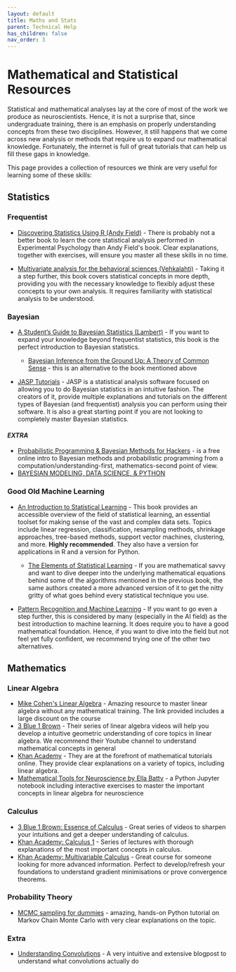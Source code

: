 ```yaml
---
layout: default
title: Maths and Stats
parent: Technical Help
has_children: false
nav_order: 3
---
```


# Mathematical and Statistical Resources
Statistical and mathematical analyses lay at the core of most of the work we produce as neuroscientists. Hence, it is not a surprise that, since undergraduate training, there is an emphasis on properly understanding concepts from these two disciplines. However, it still happens that we come across new analysis or methods that require us to expand our mathematical knowledge. Fortunately, the internet is full of great tutorials that can help us fill these gaps in knowledge.

This page provides a collection of resources we think are very useful for learning some of these skills:

## Statistics 

### Frequentist

* [Discovering Statistics Using R (Andy Field)](https://uk.sagepub.com/en-gb/eur/discovering-statistics-using-r/book236067) - There is probably not a better book to learn the core statistical analysis performed in Experimental Psychology than Andy Field's book. Clear explanations, together with exercises, will ensure you master all these skills in no time.

* [Multivariate analysis for the behavioral sciences (Vehkalahti)](https://www.routledge.com/Multivariate-Analysis-for-the-Behavioral-Sciences-Second-Edition/Vehkalahti-Everitt/p/book/9780367656751) - Taking it a step further, this book covers statistical concepts in more depth, providing you with the necessary knowledge to flexibly adjust these concepts to your own analysis. It requires familiarity with statistical analysis to be understood.

### Bayesian

* [A Student’s Guide to Bayesian Statistics (Lambert)](https://sites.math.rutgers.edu/~zeilberg/EM20/Lambert.pdf) - If you want to expand your knowledge beyond frequentist statistics, this book is the perfect introduction to Bayesian statistics.
  * [Bayesian Inference from the Ground Up: A Theory of Common Sense](https://www.bayesianspectacles.org/wp-content/uploads/2023/11/Bayesian_Inference_From_The_Ground_Up_draft.pdf)  - this is an alternative to the book mentioned above

* [JASP Tutorials](https://jasp-stats.org/resources/) - JASP is a statistical analysis software focused on allowing you to do Bayesian statistics in an intuitive fashion. The creators of it, provide multiple explanations and tutorials on the different types of Bayesian (and frequentist) analysis you can perform using their software. It is also a great starting point if you are not looking to completely master Bayesian statistics.

#### _EXTRA_
* [Probabilistic Programming & Bayesian Methods for Hackers](https://dataorigami.net/Probabilistic-Programming-and-Bayesian-Methods-for-Hackers/) - is a free online intro to Bayesian methods and probabilistic programming from a computation/understanding-first, mathematics-second point of view.
 * [BAYESIAN MODELING, DATA SCIENCE, & PYTHON](https://dataorigami.net/Probabilistic-Programming-and-Bayesian-Methods-for-Hackers/)


### Good Old Machine Learning

* [An Introduction to Statistical Learning](https://www.statlearning.com/) - This book provides an accessible overview of the field of statistical learning, an essential toolset for making sense of the vast and complex data sets. Topics include linear regression, classification, resampling methods, shrinkage approaches, tree-based methods, support vector machines, clustering, and more. **Highly recommended**. They also have a version for applications in R and a version for Python.
  * [The Elements of Statistical Learning](https://hastie.su.domains/Papers/ESLII.pdf) - If you are mathematical savvy and want to dive deeper into the underlying mathematical equations behind some of the algorithms mentioned in the previous book, the same authors created a more advanced version of it to get the nitty gritty of what goes behind every statistical technique you use.

 * [Pattern Recognition and Machine Learning](https://link.springer.com/book/10.1007/978-0-387-45528-0) - If you want to go even a step further, this is considered by many (especially in the AI field) as the best introduction to machine learning. It does require you to have a good mathematical foundation. Hence, if you want to dive into the field but not feel yet fully confident, we recommend trying one of the other two alternatives.

## Mathematics 

### Linear Algebra

* [Mike Cohen's Linear Algebra](https://www.udemy.com/linear-algebra-theory-and-implementation/?couponCode=LINALGPX7) - Amazing resource to master linear algebra without any mathematical training. The link provided includes a large discount on the course
* [3 Blue 1 Brown](https://www.youtube.com/playlist?list=PLZHQObOWTQDPD3MizzM2xVFitgF8hE_ab) - Their series of linear algebra videos will help you develop a intuitive geometric understanding of core topics in linear algebra. We recommend their Youtube channel to understand mathematical concepts in general
* [Khan Academy](https://www.khanacademy.org/math/linear-algebra) - They are at the forefront of mathematical tutorials online. They provide clear explanations on a variety of topics, including linear algebra.
* [Mathematical Tools for Neuroscience by Ella Batty](https://github.com/ebatty/MathToolsforNeuroscience?tab=readme-ov-file) - a Python Jupyter notebook including interactive exercises to master the important concepts in linear algebra for neuroscience

### Calculus
* [3 Blue 1 Brown: Essence of Calculus](https://www.youtube.com/watch?v=WUvTyaaNkzM&list=PLZHQObOWTQDMsr9K-rj53DwVRMYO3t5Yr) - Great series of videos to sharpen your intuitions and get a deeper understanding of calculus.
* [Khan Academy: Calculus 1](https://www.khanacademy.org/math/calculus-1) - Series of lectures with thorough explanations of the most important concepts in calculus.
* [Khan Academy: Multivariable Calculus](https://www.khanacademy.org/math/multivariable-calculus) - Great course for someone looking for more advanced information. Perfect to develop/refresh your foundations to understand gradient minimisations or prove convergence theorems.

### Probability Theory

* [MCMC sampling for dummies](https://twiecki.io/blog/2015/11/10/mcmc-sampling/) - amazing, hands-on Python tutorial on Markov Chain Monte Carlo with very clear explanations on the topic.

### Extra

* [Understanding Convolutions](https://betterexplained.com/articles/intuitive-convolution/) - A very intuitive and extensive blogpost to understand what convolutions actually do 

